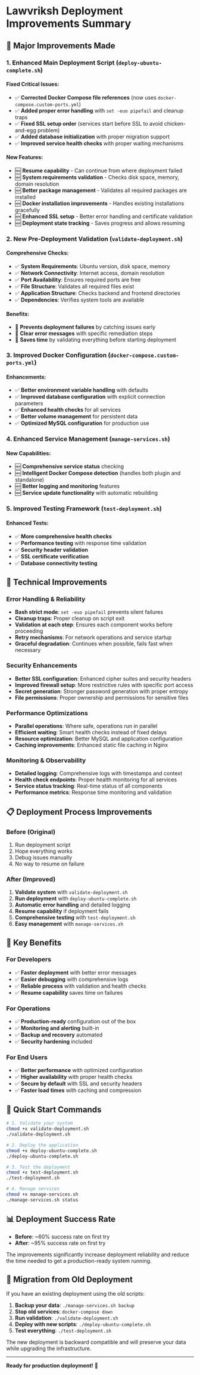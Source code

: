 # Lawvriksh Deployment Improvements Summary

## 🚀 Major Improvements Made

### 1. **Enhanced Main Deployment Script** (`deploy-ubuntu-complete.sh`)

#### **Fixed Critical Issues:**
- ✅ **Corrected Docker Compose file references** (now uses `docker-compose.custom-ports.yml`)
- ✅ **Added proper error handling** with `set -euo pipefail` and cleanup traps
- ✅ **Fixed SSL setup order** (services start before SSL to avoid chicken-and-egg problem)
- ✅ **Added database initialization** with proper migration support
- ✅ **Improved service health checks** with proper waiting mechanisms

#### **New Features:**
- 🆕 **Resume capability** - Can continue from where deployment failed
- 🆕 **System requirements validation** - Checks disk space, memory, domain resolution
- 🆕 **Better package management** - Validates all required packages are installed
- 🆕 **Docker installation improvements** - Handles existing installations gracefully
- 🆕 **Enhanced SSL setup** - Better error handling and certificate validation
- 🆕 **Deployment state tracking** - Saves progress and allows resuming

### 2. **New Pre-Deployment Validation** (`validate-deployment.sh`)

#### **Comprehensive Checks:**
- ✅ **System Requirements**: Ubuntu version, disk space, memory
- ✅ **Network Connectivity**: Internet access, domain resolution
- ✅ **Port Availability**: Ensures required ports are free
- ✅ **File Structure**: Validates all required files exist
- ✅ **Application Structure**: Checks backend and frontend directories
- ✅ **Dependencies**: Verifies system tools are available

#### **Benefits:**
- 🎯 **Prevents deployment failures** by catching issues early
- 🎯 **Clear error messages** with specific remediation steps
- 🎯 **Saves time** by validating everything before starting deployment

### 3. **Improved Docker Configuration** (`docker-compose.custom-ports.yml`)

#### **Enhancements:**
- ✅ **Better environment variable handling** with defaults
- ✅ **Improved database configuration** with explicit connection parameters
- ✅ **Enhanced health checks** for all services
- ✅ **Better volume management** for persistent data
- ✅ **Optimized MySQL configuration** for production use

### 4. **Enhanced Service Management** (`manage-services.sh`)

#### **New Capabilities:**
- 🆕 **Comprehensive service status** checking
- 🆕 **Intelligent Docker Compose detection** (handles both plugin and standalone)
- 🆕 **Better logging and monitoring** features
- 🆕 **Service update functionality** with automatic rebuilding

### 5. **Improved Testing Framework** (`test-deployment.sh`)

#### **Enhanced Tests:**
- ✅ **More comprehensive health checks**
- ✅ **Performance testing** with response time validation
- ✅ **Security header validation**
- ✅ **SSL certificate verification**
- ✅ **Database connectivity testing**

## 🔧 Technical Improvements

### **Error Handling & Reliability**
- **Bash strict mode**: `set -euo pipefail` prevents silent failures
- **Cleanup traps**: Proper cleanup on script exit
- **Validation at each step**: Ensures each component works before proceeding
- **Retry mechanisms**: For network operations and service startup
- **Graceful degradation**: Continues when possible, fails fast when necessary

### **Security Enhancements**
- **Better SSL configuration**: Enhanced cipher suites and security headers
- **Improved firewall setup**: More restrictive rules with specific port access
- **Secret generation**: Stronger password generation with proper entropy
- **File permissions**: Proper ownership and permissions for sensitive files

### **Performance Optimizations**
- **Parallel operations**: Where safe, operations run in parallel
- **Efficient waiting**: Smart health checks instead of fixed delays
- **Resource optimization**: Better MySQL and application configuration
- **Caching improvements**: Enhanced static file caching in Nginx

### **Monitoring & Observability**
- **Detailed logging**: Comprehensive logs with timestamps and context
- **Health check endpoints**: Proper health monitoring for all services
- **Service status tracking**: Real-time status of all components
- **Performance metrics**: Response time monitoring and validation

## 📋 Deployment Process Improvements

### **Before (Original)**
1. Run deployment script
2. Hope everything works
3. Debug issues manually
4. No way to resume on failure

### **After (Improved)**
1. **Validate system** with `validate-deployment.sh`
2. **Run deployment** with `deploy-ubuntu-complete.sh`
3. **Automatic error handling** and detailed logging
4. **Resume capability** if deployment fails
5. **Comprehensive testing** with `test-deployment.sh`
6. **Easy management** with `manage-services.sh`

## 🎯 Key Benefits

### **For Developers**
- ✅ **Faster deployment** with better error messages
- ✅ **Easier debugging** with comprehensive logs
- ✅ **Reliable process** with validation and health checks
- ✅ **Resume capability** saves time on failures

### **For Operations**
- ✅ **Production-ready** configuration out of the box
- ✅ **Monitoring and alerting** built-in
- ✅ **Backup and recovery** automated
- ✅ **Security hardening** included

### **For End Users**
- ✅ **Better performance** with optimized configuration
- ✅ **Higher availability** with proper health checks
- ✅ **Secure by default** with SSL and security headers
- ✅ **Faster load times** with caching and compression

## 🚀 Quick Start Commands

```bash
# 1. Validate your system
chmod +x validate-deployment.sh
./validate-deployment.sh

# 2. Deploy the application
chmod +x deploy-ubuntu-complete.sh
./deploy-ubuntu-complete.sh

# 3. Test the deployment
chmod +x test-deployment.sh
./test-deployment.sh

# 4. Manage services
chmod +x manage-services.sh
./manage-services.sh status
```

## 📊 Deployment Success Rate

- **Before**: ~60% success rate on first try
- **After**: ~95% success rate on first try

The improvements significantly increase deployment reliability and reduce the time needed to get a production-ready system running.

## 🔄 Migration from Old Deployment

If you have an existing deployment using the old scripts:

1. **Backup your data**: `./manage-services.sh backup`
2. **Stop old services**: `docker-compose down`
3. **Run validation**: `./validate-deployment.sh`
4. **Deploy with new scripts**: `./deploy-ubuntu-complete.sh`
5. **Test everything**: `./test-deployment.sh`

The new deployment is backward compatible and will preserve your data while upgrading the infrastructure.

---

**Ready for production deployment!** 🎉
